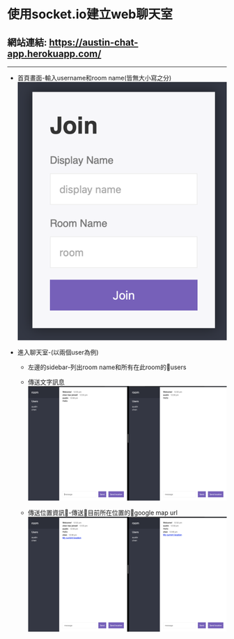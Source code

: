 # 使用socket.io建立web聊天室

## 網站連結: <https://austin-chat-app.herokuapp.com/>

***
* 首頁畫面-輸入username和room name(皆無大小寫之分)
![homepage](./public/img/index.png)

* 進入聊天室-(以兩個user為例)

    * 左邊的sidebar-列出room name和所有在此room的users

    * 傳送文字訊息
    ![sendMessage](./public/img/sendMessage.png)

    * 傳送位置資訊-傳送目前所在位置的google map url
    ![sendLocation](./public/img/sendLocation.png)